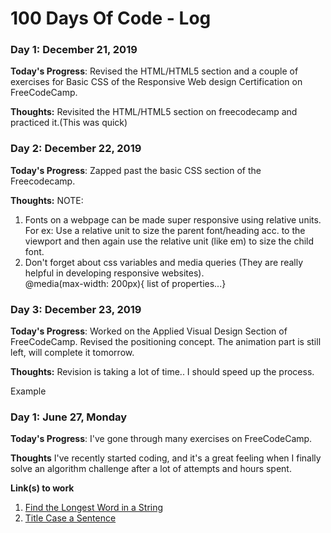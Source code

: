 # 100 Days Of Code - Log

### Day 1: December 21, 2019

**Today's Progress**: Revised the HTML/HTML5 section and a couple of exercises for Basic CSS of the Responsive Web design Certification on FreeCodeCamp.

**Thoughts:** Revisited the HTML/HTML5 section on freecodecamp and practiced it.(This was quick)

### Day 2: December 22, 2019

**Today's Progress**:  Zapped past the basic CSS section of the Freecodecamp.

**Thoughts:** 
NOTE:
1. Fonts on a webpage can be made super responsive using relative units.
   For ex: Use a relative unit to size the parent font/heading acc. to the viewport and then again use the relative unit (like em) to      size the child font.
2. Don't forget about css variables and  media queries (They are really helpful in developing responsive websites).  
   @media(max-width: 200px){ list of properties...}

### Day 3: December 23, 2019

**Today's Progress**:  Worked on the Applied Visual Design Section of FreeCodeCamp. Revised the positioning concept.
The animation part is still left, will complete it tomorrow.

**Thoughts:**  Revision is taking a lot of time.. I should speed up the process.
















Example
### Day 1: June 27, Monday

**Today's Progress**: I've gone through many exercises on FreeCodeCamp.

**Thoughts** I've recently started coding, and it's a great feeling when I finally solve an algorithm challenge after a lot of attempts and hours spent.

**Link(s) to work**
1. [Find the Longest Word in a String](https://www.freecodecamp.com/challenges/find-the-longest-word-in-a-string)
2. [Title Case a Sentence](https://www.freecodecamp.com/challenges/title-case-a-sentence)
